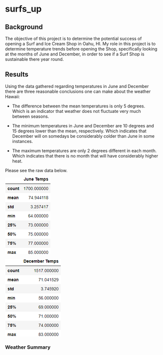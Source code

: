 # surfs_up

## Background

The objective of this project is to determine the potential success of opening a Surf and Ice Cream Shop in Oahu, HI. My role in this project is to determine temperature trends before opening the Shop, specifically looking at the months of June and December, in order to see if a Surf Shop is sustainable there year round.

## Results

Using the data gathered regarding temperatures in June and December there are three reasonable conclusions one can make about the weather Hawaii:

* The difference between the mean temperatures is only 5 degrees. Which is an indicator that weather does not fluctuate very much between seasons.

* The minimum temperatures in June and December are 10 degrees and 15 degrees lower than the mean, respectively. Which indicates that December will on somedays be considerably colder than June in some instances.

* The maximum temperatures are only 2 degrees different in each month. Which indicates that there is no month that will have considerably higher heat.

Please see the raw data below.<br>

![june_temp_summary_stats.png](./Images/june_temp_summary_stats.png)

![december_temp_summary_stats.png](./Images/december_temp_summary_stats.png)

### Weather Summary 


